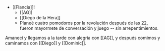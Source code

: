 - [[Flancia]]!
  - [[AG]]
  - [[Diego de la Hera]]
  - Planeé cuatro pomodoros por la revolución después de las 22, fueron mayormete de conversación y juego -- sin arrepentimientos.

Amanecí y llegamos a la tarde con alegría con [[AG]], y después comimos y caminamos con [[Diego]] y [[Dominic]].
